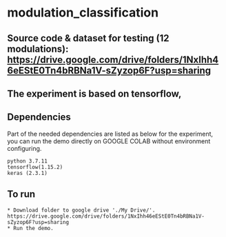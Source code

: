 # modulation_classification

## Source code & dataset for testing (12 modulations): https://drive.google.com/drive/folders/1NxIhh46eEStE0Tn4bRBNa1V-sZyzop6F?usp=sharing

## The experiment is based on tensorflow, 

## Dependencies

Part of the needed dependencies are listed as below for the experiment, you can run the demo directly on GOOGLE COLAB without environment configuring.

```
python 3.7.11
tensorflow(1.15.2)
keras (2.3.1)
```

## To run

```
* Download folder to google drive './My Drive/'. https://drive.google.com/drive/folders/1NxIhh46eEStE0Tn4bRBNa1V-sZyzop6F?usp=sharing
* Run the demo.

```
